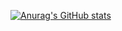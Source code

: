 [![Anurag's GitHub stats](https://github-readme-stats.vercel.app/api?username=MaLunan)](https://github.com/MaLunan/github-readme-stats)
